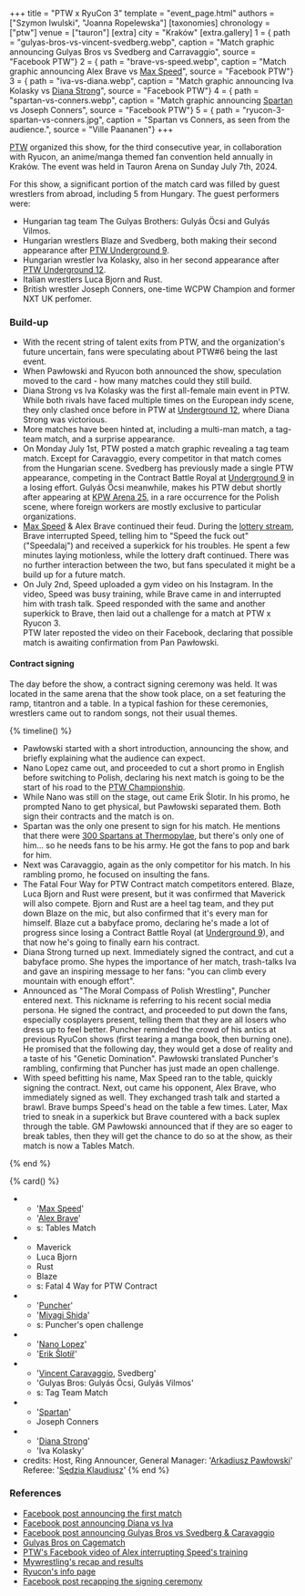 +++
title = "PTW x RyuCon 3"
template = "event_page.html"
authors = ["Szymon Iwulski", "Joanna Ropelewska"]
[taxonomies]
chronology = ["ptw"]
venue = ["tauron"]
[extra]
city = "Kraków"
[extra.gallery]
1 = { path = "gulyas-bros-vs-vincent-svedberg.webp", caption = "Match graphic announcing Gulyas Bros vs Svedberg and Carravaggio", source = "Facebook PTW"}
2 = { path = "brave-vs-speed.webp", caption = "Match graphic announcing Alex Brave vs [Max Speed](@/w/max-speed.md)", source = "Facebook PTW"}
3 = { path = "iva-vs-diana.webp", caption = "Match graphic announcing Iva Kolasky vs [Diana Strong](@/w/diana-strong.md)", source = "Facebook PTW"}
4 = { path = "spartan-vs-conners.webp", caption = "Match graphic announcing [Spartan](@/w/spartan.md) vs Joseph Conners", source = "Facebook PTW"}
5 = { path = "ryucon-3-spartan-vs-conners.jpg", caption = "Spartan vs Conners, as seen from the audience.", source = "Ville Paananen"}
+++

[PTW](@/o/ptw.md) organized this show, for the third consecutive year, in collaboration with Ryucon, an anime/manga themed fan convention held annually in Kraków. The event was held in Tauron Arena on Sunday July 7th, 2024.

For this show, a significant portion of the match card was filled by guest wrestlers from abroad, including 5 from Hungary. The guest performers were:
* Hungarian tag team The Gulyas Brothers: Gulyás Öcsi and Gulyás Vilmos.
* Hungarian wrestlers Blaze and Svedberg, both making their second appearance after [PTW Underground 9](@/e/ptw/2022-10-30-ptw-underground-9.md).
* Hungarian wrestler Iva Kolasky, also in her second appearance after [PTW Underground 12](@/e/ptw/2023-02-26-ptw-underground-12.md).
* Italian wrestlers Luca Bjorn and Rust.
* British wrestler Joseph Conners, one-time WCPW Champion and former NXT UK perfomer.

### Build-up

* With the recent string of talent exits from PTW, and the organization's future uncertain, fans were speculating about PTW#6 being the last event.
* When Pawłowski and Ryucon both announced the show, speculation moved to the card - how many matches could they still build.
* Diana Strong vs Iva Kolasky was the first all-female main event in PTW. While both rivals have faced multiple times on the European indy scene, they only clashed once before in PTW at [Underground 12](@/e/ptw/2023-02-26-ptw-underground-12.md), where Diana Strong was victorious.
* More matches have been hinted at, including a multi-man match, a tag-team match, and a surprise appearance.
* On Monday July 1st, PTW posted a match graphic revealing a tag team match. Except for Caravaggio, every competitor in that match comes from the Hungarian scene.
  Svedberg has previously made a single PTW appearance, competing in the Contract Battle Royal at [Underground 9](@/e/ptw/2022-10-30-ptw-underground-9.md) in a losing effort. Gulyás Öcsi meanwhile, makes his PTW debut shortly after appearing at [KPW Arena 25](@/e/kpw/2024-05-17-kpw-arena-25.md), in a rare occurrence for the Polish scene, where foreign workers are mostly exclusive to particular organizations.
* [Max Speed](@/w/max-speed.md) & Alex Brave continued their feud.
  During the [lottery stream](@/o/ptw.md#the-prize-draw), Brave interrupted Speed, telling him to "Speed the fuck out" ("Speedalaj") and received a superkick for his troubles.
  He spent a few minutes laying motionless, while the lottery draft continued.
  There was no further interaction between the two, but fans speculated it might be a build up for a future match.
* On July 2nd, Speed uploaded a gym video on his Instagram.
  In the video, Speed was busy training, while Brave came in and interrupted him with trash talk.
  Speed responded with the same and another superkick to Brave, then laid out a challenge for a match at PTW x Ryucon 3. \
  PTW later reposted the video on their Facebook, declaring that possible match is awaiting confirmation from Pan Pawłowski.

#### Contract signing

The day before the show, a contract signing ceremony was held.
It was located in the same arena that the show took place, on a set featuring the ramp, titantron and a table.
In a typical fashion for these ceremonies, wrestlers came out to random songs, not their usual themes.

{% timeline() %}
* Pawłowski started with a short introduction, announcing the show, and briefly explaining what the audience can expect.
* Nano Lopez came out, and proceeded to cut a short promo in English before switching to Polish, declaring his next match is going to be the start of his road to the [PTW Championship](@/c/ptw-championship.md).
* While Nano was still on the stage, out came Erik Ŝlotir. In his promo, he prompted Nano to get physical, but Pawłowski separated them. Both sign their contracts and the match is on.
* Spartan was the only one present to sign for his match. He mentions that there were [300 Spartans at Thermopylae][wiki-thermopylae], but there's only one of him... so he needs fans to be his army. He got the fans to pop and bark for him.
* Next was Caravaggio, again as the only competitor for his match. In his rambling promo, he focused on insulting the fans.
* The Fatal Four Way for PTW Contract match competitors entered. Blaze, Luca Bjorn and Rust were present, but it was confirmed that Maverick will also compete.
  Bjorn and Rust are a heel tag team, and they put down Blaze on the mic, but also confirmed that it's every man for himself.
  Blaze cut a babyface promo, declaring he's made a lot of progress since losing a Contract Battle Royal (at [Underground 9](@/e/ptw/2022-10-30-ptw-underground-9.md)), and that now he's going to finally earn his contract.
* Diana Strong turned up next. Immediately signed the contract, and cut a babyface promo. She hypes the importance of her match, trash-talks Iva and gave an inspiring message to her fans: "you can climb every mountain with enough effort".
* Announced as "The Moral Compass of Polish Wrestling", Puncher entered next. This nickname is referring to his recent social media persona.
  He signed the contract, and proceeded to put down the fans, especially cosplayers present, telling them that they are all losers who dress up to feel better.
  Puncher reminded the crowd of his antics at previous RyuCon shows (first tearing a manga book, then burning one). He promised that the following day, they would get a dose of reality and a taste of his "Genetic Domination".
  Pawłowski translated Puncher's rambling, confirming that Puncher has just made an open challenge.
* With speed befitting his name, Max Speed ran to the table, quickly signing the contract.
  Next, out came his opponent, Alex Brave, who immediately signed as well.
  They exchanged trash talk and started a brawl. Brave bumps Speed's head on the table a few times.
  Later, Max tried to sneak in a superkick but Brave countered with a back suplex through the table.
  GM Pawłowski announced that if they are so eager to break tables, then they will get the chance to do so at the show, as their match is now a Tables Match.

{% end %}

{% card() %}
- - '[Max Speed](@/w/max-speed.md)'
  - '[Alex Brave](@/w/alex-brave.md)'
  - s: Tables Match
- - Maverick
  - Luca Bjorn
  - Rust
  - Blaze
  - s: Fatal 4 Way for PTW Contract
- - '[Puncher](@/w/puncher.md)'
  - '[Miyagi Shida](@/w/miyagi-shida.md)'
  - s: Puncher's open challenge
- - '[Nano Lopez](@/w/nano-lopez.md)'
  - '[Erik Šlotíř](@/w/erik-slotir.md)'
- - '[Vincent Caravaggio](@/w/vincent-caravaggio.md), Svedberg'
  - 'Gulyas Bros: Gulyás Öcsi, Gulyás Vilmos'
  - s: Tag Team Match
- - '[Spartan](@/w/spartan.md)'
  - Joseph Conners
- - '[Diana Strong](@/w/diana-strong.md)'
  - 'Iva Kolasky'
- credits:
    Host, Ring Announcer, General Manager: '[Arkadiusz Pawłowski](@/w/pan-pawlowski.md)'
    Referee: '[Sędzia Klaudiusz](@/w/sedzia-klaudiusz.md)'
{% end %}

### References

* [Facebook post announcing the first match](https://www.facebook.com/PrimeTimeWrestlingPL/posts/pfbid025CUsTP2nwpJkbHDNQFaCNFcWabnQ2Dm8xjbq13nZ6iAU9BRPL7e5zw8vgePgE7rEl)
* [Facebook post announcing Diana vs Iva](https://www.facebook.com/PrimeTimeWrestlingPL/posts/pfbid0Dn9v76pLKG3bMaA1F8pds2oMFNbxD5MQoP9zLg3fTPQNQu7mCpM5Ed5tw7Cxk1u1l)
* [Facebook post announcing Gulyas Bros vs Svedberg & Caravaggio](https://www.facebook.com/PrimeTimeWrestlingPL/posts/pfbid02ofPdwpvzFjqsHvesqrHvLoac8iQuCk5eu25SAoHEg6N7MAB6RCNKWmSCtJ7NVDC4l)
* [Gulyas Bros on Cagematch](https://www.cagematch.net/?id=28&nr=9957)
* [PTW's Facebook video of Alex interrupting Speed's training](https://www.facebook.com/PrimeTimeWrestlingPL/videos/442203918694225/)
* [Mywrestling's recap and results](https://mywrestling.com.pl/ptw-ryucon-3-wyniki/)
* [Ryucon's info page](https://ryucon.pl/ptw-x-ryucon/)
* [Facebook post recapping the signing ceremony](https://www.facebook.com/PrimeTimeWrestlingPL/posts/pfbid02gUSXkoTnSfkkfiZ9WvgUy76aE17vVo6epmiVV3vUUybXM8XH27NJabWkSJbLWoDel)

[wiki-thermopylae]: https://en.wikipedia.org/wiki/Battle_of_Thermopylae
